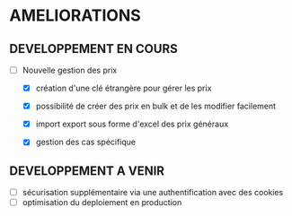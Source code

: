 # AMELIORATIONS

## DEVELOPPEMENT EN COURS

- [ ] Nouvelle gestion des prix
    - [x] création d'une clé étrangère pour gérer les prix
    - [x] possibilité de créer des prix en bulk et de les modifier facilement
    - [x] import export sous forme d'excel des prix généraux
    - [x] gestion des cas spécifique 


## DEVELOPPEMENT A VENIR

- [ ] sécurisation supplémentaire via une authentification avec des cookies 
- [ ] optimisation du deploiement en production
